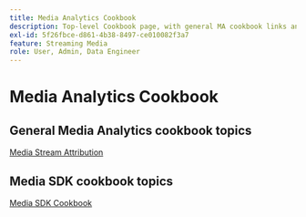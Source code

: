 ```yaml
---
title: Media Analytics Cookbook
description: Top-level Cookbook page, with general MA cookbook links and SDK-specific links.
exl-id: 5f26fbce-d861-4b38-8497-ce010082f3a7
feature: Streaming Media
role: User, Admin, Data Engineer
---
```

# Media Analytics Cookbook

## General Media Analytics cookbook topics

[Media Stream Attribution](/help/use-cases/media-analytics-cookbook/media-dimensions.md)

## Media SDK cookbook topics

[Media SDK Cookbook](/help/use-cases/cookbook/sdk-cookbook-overview.md)
